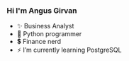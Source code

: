 ### Hi I'm Angus Girvan

- ✨ Business Analyst
- 🤖 Python programmer
- 💲 Finance nerd
- ⚡ I’m currently learning PostgreSQL

